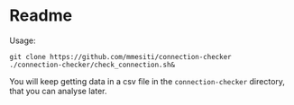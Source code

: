 # Readme

Usage:
```
git clone https://github.com/mmesiti/connection-checker
./connection-checker/check_connection.sh&
```
You will keep getting data in a csv file 
in the `connection-checker` directory, that you can analyse later.

